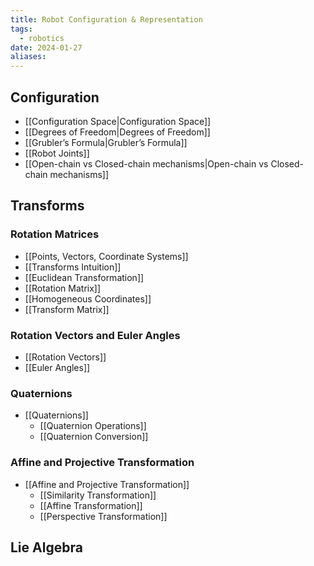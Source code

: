 ```yaml
---
title: Robot Configuration & Representation
tags:
  - robotics
date: 2024-01-27
aliases:
---
```

## Configuration
- [[Configuration Space|Configuration Space]]
- [[Degrees of Freedom|Degrees of Freedom]]
- [[Grubler’s Formula|Grubler’s Formula]]
- [[Robot Joints]]
- [[Open-chain vs Closed-chain mechanisms|Open-chain vs Closed-chain mechanisms]]
## Transforms
### Rotation Matrices
- [[Points, Vectors, Coordinate Systems]]
- [[Transforms Intuition]]
- [[Euclidean Transformation]]
- [[Rotation Matrix]]
- [[Homogeneous Coordinates]]
- [[Transform Matrix]]
### Rotation Vectors and Euler Angles
- [[Rotation Vectors]]
- [[Euler Angles]]
### Quaternions
- [[Quaternions]]
	- [[Quaternion Operations]]
	- [[Quaternion Conversion]]
### Affine and Projective Transformation
- [[Affine and Projective Transformation]]
	- [[Similarity Transformation]]
	- [[Affine Transformation]]
	- [[Perspective Transformation]]

## Lie Algebra
